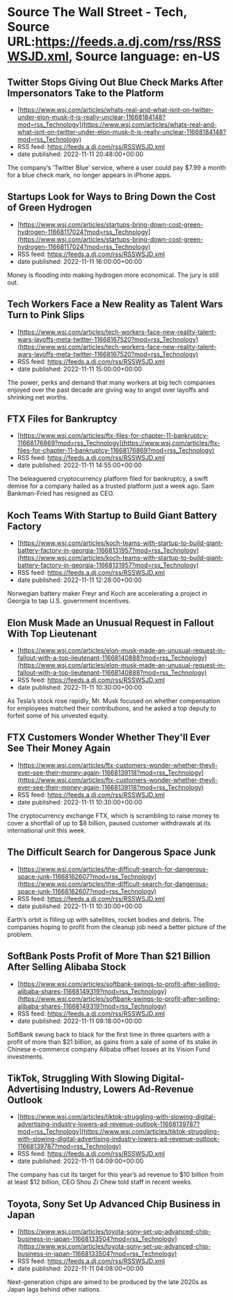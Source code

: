 # Source The Wall Street - Tech, Source URL:https://feeds.a.dj.com/rss/RSSWSJD.xml, Source language: en-US

## Twitter Stops Giving Out Blue Check Marks After Impersonators Take to the Platform
 - [https://www.wsj.com/articles/whats-real-and-what-isnt-on-twitter-under-elon-musk-it-is-really-unclear-11668184148?mod=rss_Technology](https://www.wsj.com/articles/whats-real-and-what-isnt-on-twitter-under-elon-musk-it-is-really-unclear-11668184148?mod=rss_Technology)
 - RSS feed: https://feeds.a.dj.com/rss/RSSWSJD.xml
 - date published: 2022-11-11 20:48:00+00:00

The company’s ‘Twitter Blue’ service, where a user could pay $7.99 a month for a blue check mark, no longer appears in iPhone apps.

## Startups Look for Ways to Bring Down the Cost of Green Hydrogen
 - [https://www.wsj.com/articles/startups-bring-down-cost-green-hydrogen-11668117024?mod=rss_Technology](https://www.wsj.com/articles/startups-bring-down-cost-green-hydrogen-11668117024?mod=rss_Technology)
 - RSS feed: https://feeds.a.dj.com/rss/RSSWSJD.xml
 - date published: 2022-11-11 16:00:00+00:00

Money is flooding into making hydrogen more economical. The jury is still out.

## Tech Workers Face a New Reality as Talent Wars Turn to Pink Slips
 - [https://www.wsj.com/articles/tech-workers-face-new-reality-talent-wars-layoffs-meta-twitter-11668167520?mod=rss_Technology](https://www.wsj.com/articles/tech-workers-face-new-reality-talent-wars-layoffs-meta-twitter-11668167520?mod=rss_Technology)
 - RSS feed: https://feeds.a.dj.com/rss/RSSWSJD.xml
 - date published: 2022-11-11 15:00:00+00:00

The power, perks and demand that many workers at big tech companies enjoyed over the past decade are giving way to angst over layoffs and shrinking net worths.

## FTX Files for Bankruptcy
 - [https://www.wsj.com/articles/ftx-files-for-chapter-11-bankruptcy-11668176869?mod=rss_Technology](https://www.wsj.com/articles/ftx-files-for-chapter-11-bankruptcy-11668176869?mod=rss_Technology)
 - RSS feed: https://feeds.a.dj.com/rss/RSSWSJD.xml
 - date published: 2022-11-11 14:55:00+00:00

The beleaguered cryptocurrency platform filed for bankruptcy, a swift demise for a company hailed as a trusted platform just a week ago. Sam Bankman-Fried has resigned as CEO.

## Koch Teams With Startup to Build Giant Battery Factory
 - [https://www.wsj.com/articles/koch-teams-with-startup-to-build-giant-battery-factory-in-georgia-11668131957?mod=rss_Technology](https://www.wsj.com/articles/koch-teams-with-startup-to-build-giant-battery-factory-in-georgia-11668131957?mod=rss_Technology)
 - RSS feed: https://feeds.a.dj.com/rss/RSSWSJD.xml
 - date published: 2022-11-11 12:28:00+00:00

Norwegian battery maker Freyr and Koch are accelerating a project in Georgia to tap U.S. government incentives.

## Elon Musk Made an Unusual Request in Fallout With Top Lieutenant
 - [https://www.wsj.com/articles/elon-musk-made-an-unusual-request-in-fallout-with-a-top-lieutenant-11668140888?mod=rss_Technology](https://www.wsj.com/articles/elon-musk-made-an-unusual-request-in-fallout-with-a-top-lieutenant-11668140888?mod=rss_Technology)
 - RSS feed: https://feeds.a.dj.com/rss/RSSWSJD.xml
 - date published: 2022-11-11 10:30:00+00:00

As Tesla’s stock rose rapidly, Mr. Musk focused on whether compensation for employees matched their contributions, and he asked a top deputy to forfeit some of his unvested equity.

## FTX Customers Wonder Whether They'll Ever See Their Money Again
 - [https://www.wsj.com/articles/ftx-customers-wonder-whether-theyll-ever-see-their-money-again-11668139118?mod=rss_Technology](https://www.wsj.com/articles/ftx-customers-wonder-whether-theyll-ever-see-their-money-again-11668139118?mod=rss_Technology)
 - RSS feed: https://feeds.a.dj.com/rss/RSSWSJD.xml
 - date published: 2022-11-11 10:30:00+00:00

The cryptocurrency exchange FTX, which is scrambling to raise money to cover a shortfall of up to $8 billion, paused customer withdrawals at its international unit this week.

## The Difficult Search for Dangerous Space Junk
 - [https://www.wsj.com/articles/the-difficult-search-for-dangerous-space-junk-11668162607?mod=rss_Technology](https://www.wsj.com/articles/the-difficult-search-for-dangerous-space-junk-11668162607?mod=rss_Technology)
 - RSS feed: https://feeds.a.dj.com/rss/RSSWSJD.xml
 - date published: 2022-11-11 10:30:00+00:00

Earth’s orbit is filling up with satellites, rocket bodies and debris. The companies hoping to profit from the cleanup job need a better picture of the problem.

## SoftBank Posts Profit of More Than $21 Billion After Selling Alibaba Stock
 - [https://www.wsj.com/articles/softbank-swings-to-profit-after-selling-alibaba-shares-11668149319?mod=rss_Technology](https://www.wsj.com/articles/softbank-swings-to-profit-after-selling-alibaba-shares-11668149319?mod=rss_Technology)
 - RSS feed: https://feeds.a.dj.com/rss/RSSWSJD.xml
 - date published: 2022-11-11 09:18:00+00:00

SoftBank swung back to black for the first time in three quarters with a profit of more than $21 billion, as gains from a sale of some of its stake in Chinese e-commerce company Alibaba offset losses at its Vision Fund investments.

## TikTok, Struggling With Slowing Digital-Advertising Industry, Lowers Ad-Revenue Outlook
 - [https://www.wsj.com/articles/tiktok-struggling-with-slowing-digital-advertising-industry-lowers-ad-revenue-outlook-11668139787?mod=rss_Technology](https://www.wsj.com/articles/tiktok-struggling-with-slowing-digital-advertising-industry-lowers-ad-revenue-outlook-11668139787?mod=rss_Technology)
 - RSS feed: https://feeds.a.dj.com/rss/RSSWSJD.xml
 - date published: 2022-11-11 04:09:00+00:00

The company has cut its target for this year’s ad revenue to $10 billion from at least $12 billion, CEO Shou Zi Chew told staff in recent weeks.

## Toyota, Sony Set Up Advanced Chip Business in Japan
 - [https://www.wsj.com/articles/toyota-sony-set-up-advanced-chip-business-in-japan-11668133504?mod=rss_Technology](https://www.wsj.com/articles/toyota-sony-set-up-advanced-chip-business-in-japan-11668133504?mod=rss_Technology)
 - RSS feed: https://feeds.a.dj.com/rss/RSSWSJD.xml
 - date published: 2022-11-11 04:08:00+00:00

Next-generation chips are aimed to be produced by the late 2020s as Japan lags behind other nations.
